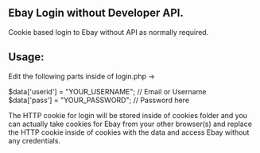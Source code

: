 ## Ebay Login without Developer API.
Cookie based login to Ebay without API as normally required.

## Usage:
Edit the following parts inside of login.php ->

$data['userid'] = "YOUR_USERNAME"; // Email or Username  
$data['pass'] = "YOUR_PASSWORD"; // Password here

The HTTP cookie for login will be stored inside of cookies folder and you can actually take cookies for Ebay from your other browser(s) and replace the HTTP cookie inside of cookies with the data and access Ebay without any credentials.
